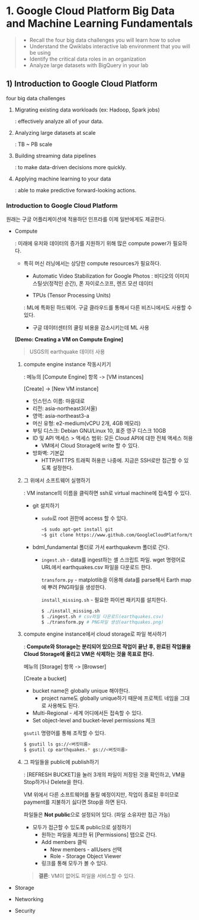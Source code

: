 # 1. Google Cloud Platform Big Data and Machine Learning Fundamentals

> - Recall the four big data challenges you will learn how to solve
> - Understand the Qwiklabs interactive lab environment that you will be using
> - Identify the critical data roles in an organization
> - Analyze large datasets with BigQuery in your lab

## 1) Introduction to Google Cloud Platform

four big data challenges

1. Migrating existing data workloads (ex: Hadoop, Spark jobs)

   : effectively analyze all of your data.

2. Analyzing large datasets at scale

   : TB ~ PB scale

3. Building streaming data pipelines

   : to make data-driven decisions more quickly.

4. Applying machine learning to your data

   : able to make predictive forward-looking actions.

### Introduction to Google Cloud Platform

원래는 구글 어플리케이션에 적용하던 인프라를 이제 일반에게도 제공한다.

- Compute

  : 미래에 유저와 데이터의 증가를 지원하기 위해 많은 compute power가 필요하다.

  - 특히 머신 러닝에서는 상당한 compute resources가 필요하다.

    - Automatic Video Stabilization for Google Photos
      : 비디오의 이미지 스틸샷(정적인 순간), 폰 자이로스코프, 렌즈 모션 데이터

    -  TPUs (Tensor Processing Units)

      : ML에 특화된 하드웨어. 구글 클라우드를 통해서 다른 비즈니에서도 사용할 수 있다.

    - 구글 데이터센터의 쿨링 비용을 감소시키는데 ML 사용

  **[Demo: Creating a VM on Compute Engine]**

  > USGS의 earthquake 데이터 사용

  1. compute engine instance 작동시키기

     : 메뉴의 [Compute Engine] 항목 -> [VM instances]

     [Create] -> [New VM instance] 

     - 인스턴스 이름: 마음대로
     - 리전: asia-northeast3(서울)
     - 영역: asia-northeast3-a
     - 머신 유형: e2-medium(vCPU 2개, 4GB 메모리)
     - 부팅 디스크: Debian GNU/Linux 10, 표준 영구 디스크 10GB
     - ID 및 API 액세스 > 액세스 범위: 모든 Cloud API에 대한 전체 액세스 허용
       - VM에서 Cloud Storage에 write 할 수 있다.
     - 방화벽: 기본값
       - HTTP/HTTPS 트래픽 허용은 나중에. 지금은 SSH로만 접근할 수 있도록 설정한다.

  2. 그 위에서 소프트웨어 실행하기

     : VM instance의 이름을 클릭하면 ssh로 virtual machine에 접속할 수 있다.

     - git 설치하기

       - `sudo`로 root 권한에 access 할 수 있다.

         ``` bash
         ~$ sudo apt-get install git
         ~$ git clone https://www.github.com/GoogleCloudPlatform/training-data-analyst
         ```

     - bdml_fundamental 폴더로 가서 earthquakevm 폴더로 간다.

       - `ingest.sh` - data를 ingest하는 셸 스크립트 파일. wget 명령어로 URL에서 earthquakes.csv 파일을 다운로드 한다.

         `transform.py` - matplotlib을 이용해 data를 parse해서 Earth map에 뿌려 PNG파일을 생성한다.

         `install_missing.sh` - 필요한 파이썬 패키지를 설치한다.

         ``` bash
         $ ./install_missing.sh
         $ ./ingest.sh # csv파일 다운로드(earthquakes.csv)
         $ ./transform.py # PNG파일 생성(earthquakes.png)
         ```

  3. compute engine instance에서 cloud storage로 파일 복사하기

     : **Compute와 Storage는 분리되어 있으므로 작업이 끝난 후, 완료된 작업물을 Cloud Storage에 올리고 VM은 삭제하는 것을 목표로 한다.**

     메뉴의 [Storage] 항목 -> [Browser]

     [Create a bucket] 

     - bucket name은 globally unique 해야한다.
       - project name도 globally unique하기 때문에 프로젝트 네임을 그대로 사용해도 된다.
     - Multi-Regional - 세계 어디에서든 접속할 수 있다.
     - Set object-level and bucket-level permissions 체크

     `gsutil` 명령어를 통해 조작할 수 있다.

     ``` bash
     $ gsutil ls gs://<버킷이름>
     $ gsutil cp earthquakes.* gs://<버킷이름>
     ```

  4. 그 파일들을 public에 publish하기

     : [REFRESH BUCKET]을 눌러 3개의 파일이 저장된 것을 확인하고, VM을 Stop하거나 Delete을 한다.

     VM 위에서 다른 소프트웨어를 돌릴 예정이지만, 작업이 종료된 후이므로 payment를 지불하기 싫다면 Stop을 하면 된다.

     파일들은 **Not public**으로 설정되어 있다. (파일 소유자만 접근 가능) 

     - 모두가 접근할 수 있도록 public으로 설정하기
       - 원하는 파일을 체크한 뒤 [Permissions] 탭으로 간다.
       - Add members 클릭
         - New members - allUsers 선택
         - Role - Storage Object Viewer
       - 링크를 통해 모두가 볼 수 있다.

     > **결론**: VM이 없어도 파일을 서비스할 수 있다.

- Storage

- Networking

- Security

